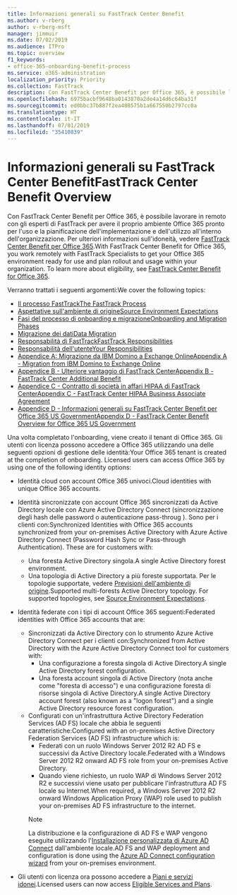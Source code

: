 ```yaml
---
title: Informazioni generali su FastTrack Center Benefit
ms.author: v-rberg
author: v-rberg-msft
manager: jimmuir
ms.date: 07/02/2019
ms.audience: ITPro
ms.topic: overview
f1_keywords:
- office-365-onboarding-benefit-process
ms.service: o365-administration
localization_priority: Priority
ms.collection: FastTrack
description: Con FastTrack Center Benefit per Office 365, è possibile lavorare in remoto con gli esperti di FastTrack per avere il proprio ambiente Office 365 pronto per l'uso e la pianificazione dell'implementazione e dell'utilizzo all'interno dell'organizzazione. Per ulteriori informazioni sull'idoneità, vedere FastTrack Center Benefit per Office 365.
ms.openlocfilehash: 6975bacbf9648ba0143870a2de4a14d6c64ba31f
ms.sourcegitcommit: ed0bbc37b887f2ea408575b1a667550b2797cc0a
ms.translationtype: HT
ms.contentlocale: it-IT
ms.lasthandoff: 07/01/2019
ms.locfileid: "35410839"
---
```

# <a name="fasttrack-center-benefit-overview"></a><span data-ttu-id="b7d5f-104">Informazioni generali su FastTrack Center Benefit</span><span class="sxs-lookup"><span data-stu-id="b7d5f-104">FastTrack Center Benefit Overview</span></span>

<span data-ttu-id="b7d5f-p102">Con FastTrack Center Benefit per Office 365, è possibile lavorare in remoto con gli esperti di FastTrack per avere il proprio ambiente Office 365 pronto per l'uso e la pianificazione dell'implementazione e dell'utilizzo all'interno dell'organizzazione. Per ulteriori informazioni sull'idoneità, vedere [FastTrack Center Benefit per Office 365](O365-fasttrack-benefit-for-office-365.md).</span><span class="sxs-lookup"><span data-stu-id="b7d5f-p102">With FastTrack Center Benefit for Office 365, you work remotely with FastTrack Specialists to get your Office 365 environment ready for use and plan rollout and usage within your organization. To learn more about eligibility, see [FastTrack Center Benefit for Office 365](O365-fasttrack-benefit-for-office-365.md).</span></span>
  
<span data-ttu-id="b7d5f-107">Verranno trattati i seguenti argomenti:</span><span class="sxs-lookup"><span data-stu-id="b7d5f-107">We cover the following topics:</span></span>
- [<span data-ttu-id="b7d5f-108">Il processo FastTrack</span><span class="sxs-lookup"><span data-stu-id="b7d5f-108">The FastTrack Process</span></span>](O365-fasttrack-process.md) 
- [<span data-ttu-id="b7d5f-109">Aspettative sull'ambiente di origine</span><span class="sxs-lookup"><span data-stu-id="b7d5f-109">Source Environment Expectations</span></span>](O365-source-environment-expectations.md)
- [<span data-ttu-id="b7d5f-110">Fasi del processo di onboarding e migrazione</span><span class="sxs-lookup"><span data-stu-id="b7d5f-110">Onboarding and Migration Phases</span></span>](O365-onboarding-and-migration.md)
- [<span data-ttu-id="b7d5f-111">Migrazione dei dati</span><span class="sxs-lookup"><span data-stu-id="b7d5f-111">Data Migration</span></span>](O365-data-migration.md)
- [<span data-ttu-id="b7d5f-112">Responsabilità di FastTrack</span><span class="sxs-lookup"><span data-stu-id="b7d5f-112">FastTrack Responsibilities</span></span>](O365-fasttrack-responsibilities.md)
- [<span data-ttu-id="b7d5f-113">Responsabilità dell'utente</span><span class="sxs-lookup"><span data-stu-id="b7d5f-113">Your Responsibilities</span></span>](O365-your-responsibilities.md) 
- [<span data-ttu-id="b7d5f-114">Appendice A: Migrazione da IBM Domino a Exchange Online</span><span class="sxs-lookup"><span data-stu-id="b7d5f-114">Appendix A - Migration from IBM Domino to Exchange Online</span></span>](O365-from-ibm-domino-to-exchange-online.md)
- [<span data-ttu-id="b7d5f-115">Appendice B - Ulteriore vantaggio di FastTrack Center</span><span class="sxs-lookup"><span data-stu-id="b7d5f-115">Appendix B - FastTrack Center Additional Benefit</span></span>](O365-fasttrack-additional-benefits.md)
- [<span data-ttu-id="b7d5f-116">Appendice C - Contratto di società in affari HIPAA di FastTrack Center</span><span class="sxs-lookup"><span data-stu-id="b7d5f-116">Appendix C - FastTrack Center HIPAA Business Associate Agreement</span></span>](O365-hipaa-business-associate-agreement.md)
- [<span data-ttu-id="b7d5f-117">Appendice D - Informazioni generali su FastTrack Center Benefit per Office 365 US Government</span><span class="sxs-lookup"><span data-stu-id="b7d5f-117">Appendix D - FastTrack Center Benefit Overview for Office 365 US Government</span></span>](US-Gov-appendix-overview.md)
    
<span data-ttu-id="b7d5f-p103">Una volta completato l'onboarding, viene creato il tenant di Office 365. Gli utenti con licenza possono accedere a Office 365 utilizzando una delle seguenti opzioni di gestione delle identità:</span><span class="sxs-lookup"><span data-stu-id="b7d5f-p103">Your Office 365 tenant is created at the completion of onboarding. Licensed users can access Office 365 by using one of the following identity options:</span></span>
- <span data-ttu-id="b7d5f-120">Identità cloud con account Office 365 univoci.</span><span class="sxs-lookup"><span data-stu-id="b7d5f-120">Cloud identities with unique Office 365 accounts.</span></span>
- <span data-ttu-id="b7d5f-p104">Identità sincronizzate con account Office 365 sincronizzati da Active Directory locale con Azure Active Directory Connect (sincronizzazione degli hash delle password o autenticazione pass-throug ). Sono per i clienti con:</span><span class="sxs-lookup"><span data-stu-id="b7d5f-p104">Synchronized Identities with Office 365 accounts synchronized from your on-premises Active Directory with Azure Active Directory Connect (Password Hash Sync or Pass-through Authentication). These are for customers with:</span></span>
  - <span data-ttu-id="b7d5f-123">Una foresta Active Directory singola.</span><span class="sxs-lookup"><span data-stu-id="b7d5f-123">A single Active Directory forest environment.</span></span>
  - <span data-ttu-id="b7d5f-p105">Una topologia di Active Directory a più foreste supportata. Per le topologie supportate, vedere [Previsioni dell'ambiente di origine](O365-source-environment-expectations.md).</span><span class="sxs-lookup"><span data-stu-id="b7d5f-p105">Supported multi-forests Active Directory topology. For supported topologies, see [Source Environment Expectations](O365-source-environment-expectations.md).</span></span>
- <span data-ttu-id="b7d5f-126">Identità federate con i tipi di account Office 365 seguenti:</span><span class="sxs-lookup"><span data-stu-id="b7d5f-126">Federated identities with Office 365 accounts that are:</span></span>
  - <span data-ttu-id="b7d5f-127">Sincronizzati da Active Directory con lo strumento Azure Active Directory Connect per i clienti con:</span><span class="sxs-lookup"><span data-stu-id="b7d5f-127">Synchronized from Active Directory with the Azure Active Directory Connect tool for customers with:</span></span>
      - <span data-ttu-id="b7d5f-128">Una configurazione a foresta singola di Active Directory.</span><span class="sxs-lookup"><span data-stu-id="b7d5f-128">A single Active Directory forest configuration.</span></span>
      - <span data-ttu-id="b7d5f-129">Una foresta account singola di Active Directory (nota anche come "foresta di accesso") e una configurazione foresta di risorse singola di Active Directory.</span><span class="sxs-lookup"><span data-stu-id="b7d5f-129">A single Active Directory account forest (also known as a "logon forest") and a single Active Directory resource forest configuration.</span></span>
  - <span data-ttu-id="b7d5f-130">Configurati con un'infrastruttura Active Directory Federation Services (AD FS) locale che abbia le seguenti caratteristiche:</span><span class="sxs-lookup"><span data-stu-id="b7d5f-130">Configured with an on-premises Active Directory Federation Services (AD FS) infrastructure which is:</span></span>
      - <span data-ttu-id="b7d5f-131">Federati con un ruolo Windows Server 2012 R2 AD FS e successivi da Active Directory locale.</span><span class="sxs-lookup"><span data-stu-id="b7d5f-131">Federated with a Windows Server 2012 R2 onward AD FS role from your on-premises Active Directory.</span></span>
      - <span data-ttu-id="b7d5f-132">Quando viene richiesto, un ruolo WAP di Windows Server 2012 R2 e successivi viene usato per pubblicare l'infrastruttura AD FS locale su Internet.</span><span class="sxs-lookup"><span data-stu-id="b7d5f-132">When required, a Windows Server 2012 R2 onward Windows Application Proxy (WAP) role used to publish your on-premises AD FS infrastructure to the internet.</span></span>
    > [!NOTE]
    > <span data-ttu-id="b7d5f-133">La distribuzione e la configurazione di AD FS e WAP vengono eseguite utilizzando l'[Installazione personalizzata di Azure AD Connect](https://go.microsoft.com/fwlink/?linkid=844794) dall'ambiente locale.</span><span class="sxs-lookup"><span data-stu-id="b7d5f-133">AD FS and WAP deployment and configuration is done using the [Azure AD Connect configuration wizard](https://go.microsoft.com/fwlink/?linkid=844794) from your on-premises environment.</span></span> 
  
- <span data-ttu-id="b7d5f-134">Gli utenti con licenza ora possono accedere a [Piani e servizi idonei](M365-eligible-services-and-plans.md).</span><span class="sxs-lookup"><span data-stu-id="b7d5f-134">Licensed users can now access [Eligible Services and Plans](M365-eligible-services-and-plans.md).</span></span>
    

 
